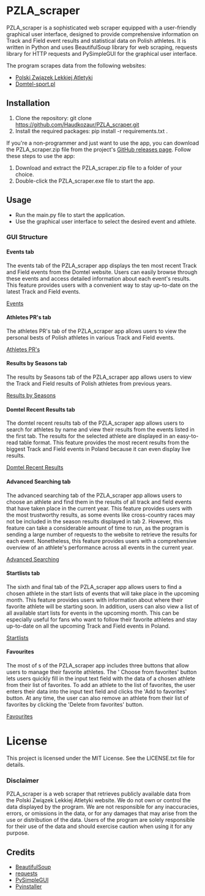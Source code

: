 # PZLA_scraper

PZLA_scraper is a sophisticated web scraper equipped with a user-friendly graphical user interface, designed to provide
comprehensive information on Track and Field event results and statistical data on Polish athletes. It is written in
Python and uses BeautifulSoup library for web scraping, requests library for HTTP requests and PySimpleGUI for the
graphical user interface.

The program scrapes data from the following websites:

- [Polski Związek Lekkiej Atletyki](https://www.pzla.pl/)
- [Domtel-sport.pl    ](https://domtel-sport.pl/)

## Installation

1. Clone the repository: git clone https://github.com/Haudkozaur/PZLA_scraper.git
2. Install the required packages: pip install -r requirements.txt .

If you're a non-programmer and just want to use the app, you can download the PZLA_scraper.zip file from the project's
[GitHub releases page](https://github.com/haudkozaur/PZLA_scraper/releases). Follow these steps to use the app:

1. Download and extract the PZLA_scraper.zip file to a folder of your choice.
2. Double-click the PZLA_scraper.exe file to start the app.

## Usage

- Run the main.py file to start the application.
- Use the graphical user interface to select the desired event and athlete.

### GUI Structure

#### Events tab

The events tab of the PZLA_scraper app displays the ten most recent Track and Field events from the Domtel website.
Users
can easily browse through these events and access detailed information about each event's results.
This feature provides users with a convenient way to stay up-to-date on the latest Track and
Field events.

[Events](.\ss_from_program\tab_1.jpg)

#### Athletes PR's tab

The athletes PR's tab of the PZLA_scraper app allows users to view the personal bests of Polish athletes in various
Track and
Field events.

[Athletes PR's](.\ss_from_program\tab_2.jpg)

#### Results by Seasons tab

The results by Seasons tab of the PZLA_scraper app allows users to view the Track and Field results of Polish athletes
from previous
years.

[Results by Seasons](.\ss_from_program\tab_3.jpg)

#### Domtel Recent Results tab

The domtel recent results tab of the PZLA_scraper app allows users to search for athletes by name and view their results
from the
events listed in the first tab. The results for the selected athlete are displayed in an easy-to-read table format. This
feature provides the most recent results from the biggest Track and Field events in Poland because it can even display
live results.

[Domtel Recent Results](.\ss_from_program\tab_4.jpg)

#### Advanced Searching tab

The advanced searching tab of the PZLA_scraper app allows users to choose an athlete and find them in the results of all
track and
field events that have taken place in the current year. This feature provides users with the most trustworthy results,
as some events like cross-country races may not be included in the season results displayed in tab 2. However, this
feature can take a considerable amount of time to run, as the program is sending a large number of requests to the
website to retrieve the results for each event. Nonetheless, this feature provides users with a comprehensive overview
of an athlete's performance across all events in the current year.

[Advanced Searching](.\ss_from_program\tab_5.jpg)

#### Startlists tab

The sixth and final tab of the PZLA_scraper app allows users to find a chosen athlete in the start lists of events that
will take place in the upcoming month. This feature provides users with information about where their favorite athlete
will be starting soon. In addition, users can also view a list of all available start lists for events in the upcoming
month. This can be especially useful for fans who want to follow their favorite athletes and stay up-to-date on all the
upcoming Track and Field events in Poland.

[Startlists](.\ss_from_program\tab_6.jpg)

#### Favourites

The most of s of the PZLA_scraper app includes three buttons that allow users to manage their favorite athletes. The '
Choose from favorites' button lets users quickly fill in the input text field with the data of a chosen athlete from
their list of favorites. To add an athlete to the list of favorites, the user enters their data into the input text
field and clicks the 'Add to favorites' button. At any time, the user can also remove an athlete from their list of
favorites by clicking the 'Delete from favorites' button.

[Favourites](.\ss_from_program\fav.jpg)

# License

This project is licensed under the MIT License. See the LICENSE.txt file for details.

### Disclaimer

PZLA_scraper is a web scraper that retrieves publicly available data from the Polski Związek Lekkiej Atletyki website.
We do not own or control the data displayed by the program. We are not responsible for
any inaccuracies, errors, or omissions in the data, or for any damages that may arise from the use or distribution of
the data. Users of the program are solely responsible for their use of the data and should exercise caution when using
it for any purpose.

## Credits

- [BeautifulSoup](https://www.crummy.com/software/BeautifulSoup/bs4/doc/)
- [requests](https://pypi.org/project/requests/)
- [PySimpleGUI](https://www.pysimplegui.org/en/latest/)
- [Pyinstaller](https://www.pyinstaller.org/)


